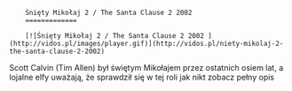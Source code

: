 
        Śnięty Mikołaj 2 / The Santa Clause 2 2002 
        =============
        
        [![Śnięty Mikołaj 2 / The Santa Clause 2 2002 ](http://vidos.pl/images/player.gif)](http://vidos.pl/niety-mikolaj-2-the-santa-clause-2-2002)
        
        
 Scott Calvin (Tim Allen) był świętym Mikołajem przez ostatnich osiem lat, a lojalne elfy uważają, że sprawdził się w tej roli jak nikt zobacz pełny opis
    